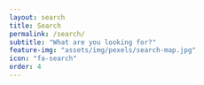 ```yaml
---
layout: search
title: Search
permalink: /search/
subtitle: "What are you looking for?"
feature-img: "assets/img/pexels/search-map.jpg"
icon: "fa-search"
order: 4
---
```

